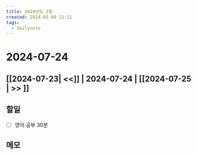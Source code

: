 ```yaml
---
title: 2024년도 2월
created: 2024-03-08 13:11
tags:
  - dailynote
---
```

# 2024-07-24
## [[2024-07-23| <<]] | 2024-07-24 | [[2024-07-25 | >> ]]

## 할일
- [ ] 영어 공부 30분


## 메모


